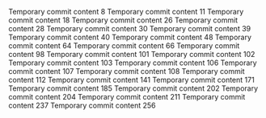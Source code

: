 Temporary commit content 8
Temporary commit content 11
Temporary commit content 18
Temporary commit content 26
Temporary commit content 28
Temporary commit content 30
Temporary commit content 39
Temporary commit content 40
Temporary commit content 48
Temporary commit content 64
Temporary commit content 66
Temporary commit content 98
Temporary commit content 101
Temporary commit content 102
Temporary commit content 103
Temporary commit content 106
Temporary commit content 107
Temporary commit content 108
Temporary commit content 112
Temporary commit content 141
Temporary commit content 171
Temporary commit content 185
Temporary commit content 202
Temporary commit content 204
Temporary commit content 211
Temporary commit content 237
Temporary commit content 256
